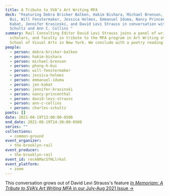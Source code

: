 ```yaml
---
title: A Tribute to SVA’s Art Writing MFA
deck: "Featuring Debra Bricker Balken, Hakim Bishara, Michael Brenson, Phong H.
  Bui, Will Fenstermaker, Jessica Holmes, Emmanuel Iduma, Nancy Princenthal, Jen
  Kabat, Jennifer Krasinski, and David Levi Strauss in conversation with Charles
  Schultz and Ann C. Collins "
summary: Rail Consulting Editor David Levi Strauss joins a panel of writers,
  scholars, and faculty in tribute to the MFA program in Art Writing at the
  School of Visual Arts in New York. We conclude with a poetry reading.
people:
  - person: debra-bricker-balken
  - person: hakim-bishara
  - person: michael-brenson
  - person: phong-h-bui
  - person: will-fenstermaker
  - person: jessica-holmes
  - person: emmanuel-iduma
  - person: jen-kabat
  - person: jennifer-krasinski
  - person: nancy-princenthal
  - person: david-levi-strauss
  - person: ann-c-collins
  - person: charles-schultz
poets: []
date: 2021-08-19T13:00:00-0500
end_date: 2021-08-19T14:30:00-0500
series: ""
collections:
  - common-ground
event_organizer:
  - the-brooklyn-rail
event_producer:
  - the-brooklyn-rail
event_id: rec4AMacSfHLlrkul
event_platform:
  - zoom
---
```

This conversation grows out of David Levi Strauss's feature [*In Memoriam: A Tribute to SVA’s Art Writing MFA* in our July-Aug 2021 Issue →](https://brooklynrail.org/2021/07/in-memoriam/A-Tribute-to-SVAs-Art-Writing-MFA)